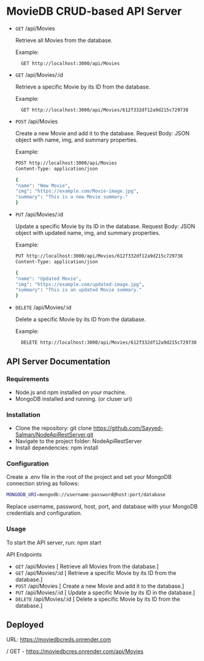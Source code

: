 # MovieDB CRUD-based API Server

- `GET` /api/Movies

  Retrieve all Movies from the database.

  Example:

        GET http://localhost:3000/api/Movies

- `GET` /api/Movies/:id

  Retrieve a specific Movie by its ID from the database.

  Example:

        GET http://localhost:3000/api/Movies/612f332df12a9d215c729738

- `POST` /api/Movies

  Create a new Movie and add it to the database.
  Request Body: JSON object with name, img, and summary properties.

  Example:

  ```bash
  POST http://localhost:3000/api/Movies
  Content-Type: application/json

  {
  "name": "New Movie",
  "img": "https://example.com/Movie-image.jpg",
  "summary": "This is a new Movie summary."
  }
  ```

- `PUT` /api/Movies/:id

  Update a specific Movie by its ID in the database.
  Request Body: JSON object with updated name, img, and summary properties.

  Example:

  ```bash
  PUT http://localhost:3000/api/Movies/612f332df12a9d215c729738
  Content-Type: application/json

  {
  "name": "Updated Movie",
  "img": "https://example.com/updated-image.jpg",
  "summary": "This is an updated Movie summary."
  }
  ```

- `DELETE` /api/Movies/:id

  Delete a specific Movie by its ID from the database.

  Example:

        DELETE http://localhost:3000/api/Movies/612f332df12a9d215c729738

## API Server Documentation

### Requirements

- Node.js and npm installed on your machine.
- MongoDB installed and running. (or cluser uri)

### Installation

- Clone the repository: git clone https://github.com/Sayyed-Salman/NodeApiRestServer.git
- Navigate to the project folder: NodeApiRestServer
- Install dependencies: npm install

### Configuration

Create a .env file in the root of the project and set your MongoDB connection string as follows:

```bash
MONGODB_URI=mongodb://username:password@host:port/database
```

Replace username, password, host, port, and database with your MongoDB credentials and configuration.

### Usage

To start the API server, run: npm start

API Endpoints

- `GET` /api/Movies [ Retrieve all Movies from the database.]
- `GET` /api/Movies/:id [ Retrieve a specific Movie by its ID from the database.]
- `POST` /api/Movies [ Create a new Movie and add it to the database.]
- `PUT` /api/Movies/:id [ Update a specific Movie by its ID in the database.]
- `DELETE` /api/Movies/:id [ Delete a specific Movie by its ID from the database.]

## Deployed

URL: https://moviedbcreds.onrender.com

/ GET - https://moviedbcres.onrender.com/api/Movies

